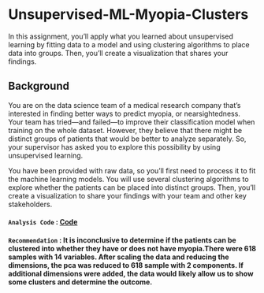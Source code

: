 # Unsupervised-ML-Myopia-Clusters

In this assignment, you’ll apply what you learned about unsupervised learning by fitting data to a model and using clustering algorithms to place data into groups. Then, you’ll create a visualization that shares your findings.

## Background

You are on the data science team of a medical research company that’s interested in finding better ways to predict myopia, or nearsightedness. Your team has tried—and failed—to improve their classification model when training on the whole dataset. However, they believe that there might be distinct groups of patients that would be better to analyze separately. So, your supervisor has asked you to explore this possibility by using unsupervised learning.

You have been provided with raw data, so you’ll first need to process it to fit the machine learning models. You will use several clustering algorithms to explore whether the patients can be placed into distinct groups. Then, you’ll create a visualization to share your findings with your team and other key stakeholders.

#### `Analysis Code` : [Code](unsupervised_ML.ipynb)
#### `Recommendation` : It is inconclusive to determine if the patients can be clustered into whether they have or does not have myopia.There were 618 samples with 14 variables. After scaling the data and reducing the dimensions, the pca was reduced to 618 sample with 2 components. If additional dimensions were added, the data would likely allow us to show some clusters and determine the outcome.
